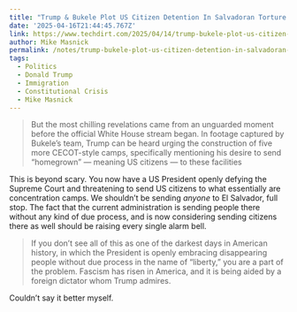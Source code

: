 ```yaml
---
title: "Trump & Bukele Plot US Citizen Detention In Salvadoran Torture Camps, While Defying Supreme Court Via Gibberish Responses To Reporters"
date: '2025-04-16T21:44:45.767Z'
link: https://www.techdirt.com/2025/04/14/trump-bukele-plot-us-citizen-detention-in-salvadoran-torture-camps-while-defying-supreme-court-via-gibberish-responses-to-reporters/
author: Mike Masnick
permalink: /notes/trump-bukele-plot-us-citizen-detention-in-salvadoran-torture-camps-while-defying-supreme-court/index.html
tags:
  - Politics
  - Donald Trump
  - Immigration
  - Constitutional Crisis
  - Mike Masnick
---
```


> But the most chilling revelations came from an unguarded moment before the official White House stream began. In footage captured by Bukele’s team, Trump can be heard urging the construction of five more CECOT-style camps, specifically mentioning his desire to send “homegrown” — meaning US citizens — to these facilities

This is beyond scary. You now have a US President openly defying the Supreme Court and threatening to send US citizens to what essentially are concentration camps. We shouldn’t be sending *anyone* to El Salvador, full stop. The fact that the current administration is sending people there without any kind of due process, and is now considering sending citizens there as well should be raising every single alarm bell.

> If you don’t see all of this as one of the darkest days in American history, in which the President is openly embracing disappearing people without due process in the name of “liberty,” you are a part of the problem. Fascism has risen in America, and it is being aided by a foreign dictator whom Trump admires.

Couldn’t say it better myself.